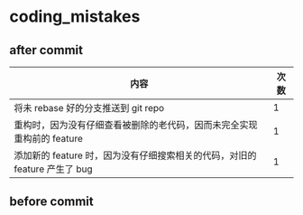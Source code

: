# coding_mistakes

## after commit

内容 | 次数
---|---
将未 rebase 好的分支推送到 git repo | 1
重构时，因为没有仔细查看被删除的老代码，因而未完全实现重构前的 feature | 1
添加新的 feature 时，因为没有仔细搜索相关的代码，对旧的 feature 产生了 bug | 1

## before commit